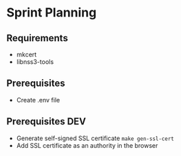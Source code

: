 # Sprint Planning

## Requirements
- mkcert
- libnss3-tools

## Prerequisites
- Create .env file

## Prerequisites DEV
- Generate self-signed SSL certificate `make gen-ssl-cert`
- Add SSL certificate as an authority in the browser

